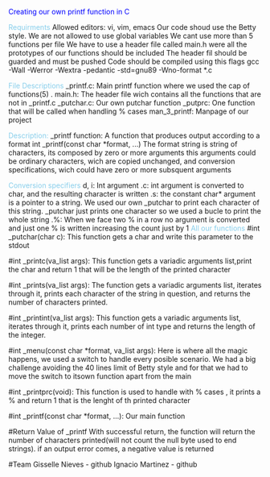 <span style="color:blue">Creating our own printf function in C</span>

<span style="color:skyblue">Requirments</span>
Allowed editors: vi, vim, emacs
Our code shoud use the Betty style.
We are not allowed to use global variables
We cant use more than 5 functions per file
We have to use a header file called main.h were all the prototypes of our functions should be included
The header fil should be guarded and must be pushed
Code should be compiled using this flags gcc -Wall -Werror -Wextra -pedantic -std=gnu89 -Wno-format *.c

<span style="color:skyblue">File Descriptions</span>
_printf.c: Main printf function where we used the cap of functions(5)
. main.h: The header file wich contains all the functions that are not in _printf.c
_putchar.c: Our own putchar function
_putprc: One function that will be called when handling % cases
man_3_printf: Manpage of our project

<span style="color:skyblue">Description:</span>
_printf function: A function that produces output according to a format int _printf(const char *format, ...) The format string is string of characters, its composed by zero or more arguments this arguments could be ordinary characters, wich are copied unchanged, and conversion specifications, wich could have zero or more subsquent arguments

<span style="color:skyblue">Conversion specifiers</span>
d, i: Int argument
.c: int argument is converted to char, and the resulting character is written
.s: the constant char* argument is a pointer to a string. We used our own _putchar to print each character of this string. _putchar just prints one character so we used a bucle to print the whole string
.%: When we face two % in a row no argument is converted and just one % is written increasing the count just by 1
<span style="color:skyblue">All our functions</span>
#int _putchar(char c):
This function gets a char and write this parameter to the stdout

#int _printc(va_list args):
This function gets a variadic arguments list,print the char and return 1 that will be the length of the printed character

#int _prints(va_list args):
The function gets a variadic arguments list, iterates through it, prints each character of the string in question, and returns the number of characters printed.

#int _printint(va_list args):
This function gets a variadic arguments list, iterates through it, prints each number of int type and returns the length of the integer.

#int _menu(const char *format, va_list args):
Here is where all the magic happens, we used a switch to handle every posible scenario. We had a big challenge avoiding the 40 lines limit of Betty style and for that we had to move the switch to itsown function apart from the main

#int _printprc(void):
This function is used to handle with % cases , it prints a % and return 1 that is the lenght of th printed character

#int _printf(const char *format, ...):
Our main function

#Return Value of _printf
With successful return, the function will return the number of characters printed(will not count the null byte used to end strings). if an output error comes, a negative value is returned

#Team
Gisselle Nieves - github Ignacio Martinez - github
